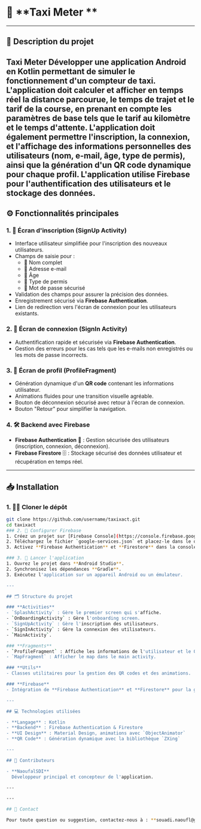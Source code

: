 # 🚖 **Taxi Meter **

---

## 📜 Description du projet

**Taxi Meter** Développer une application Android en Kotlin permettant de simuler le fonctionnement d'un compteur de taxi. L'application doit calculer et afficher en temps réel la distance parcourue, le temps de trajet et le tarif de la course, en prenant en compte les paramètres de base tels que le tarif au kilomètre et le temps d'attente. L'application doit également permettre l'inscription, la connexion, et l'affichage des informations personnelles des utilisateurs (nom, e-mail, âge, type de permis), ainsi que la génération d'un QR code dynamique pour chaque profil. L'application utilise Firebase pour l'authentification des utilisateurs et le stockage des données.
---

## ⚙️ Fonctionnalités principales

### 1. 📝 **Écran d'inscription** (SignUp Activity)
- Interface utilisateur simplifiée pour l'inscription des nouveaux utilisateurs.
- Champs de saisie pour :
  - 👤 Nom complet
  - 📧 Adresse e-mail
  - 🎂 Âge
  - 🪪 Type de permis
  - 🔑 Mot de passe sécurisé
- Validation des champs pour assurer la précision des données.
- Enregistrement sécurisé via **Firebase Authentication**.
- Lien de redirection vers l'écran de connexion pour les utilisateurs existants.

### 2. 🔑 **Écran de connexion** (SignIn Activity)
- Authentification rapide et sécurisée via **Firebase Authentication**.
- Gestion des erreurs pour les cas tels que les e-mails non enregistrés ou les mots de passe incorrects.

### 3. 👤 **Écran de profil** (ProfileFragment)
- Génération dynamique d'un **QR code** contenant les informations utilisateur.
- Animations fluides pour une transition visuelle agréable.
- Bouton de déconnexion sécurisé avec retour à l'écran de connexion.
- Bouton "Retour" pour simplifier la navigation.

### 4. 🛠️ **Backend avec Firebase**
- **Firebase Authentication** 🔐 : Gestion sécurisée des utilisateurs (inscription, connexion, déconnexion).
- **Firebase Firestore** 🗄️ : Stockage sécurisé des données utilisateur et récupération en temps réel.

---

## 📥 Installation

### 1. 🧑‍💻 **Cloner le dépôt**
```bash
git clone https://github.com/username/taxixact.git
cd taxixact
### 2. 🔧 Configurer Firebase
1. Créez un projet sur [Firebase Console](https://console.firebase.google.com/).
2. Téléchargez le fichier `google-services.json` et placez-le dans le dossier `app` de votre projet.
3. Activez **Firebase Authentication** et **Firestore** dans la console Firebase.

### 3. 🚀 Lancer l'application
1. Ouvrez le projet dans **Android Studio**.
2. Synchronisez les dépendances **Gradle**.
3. Exécutez l'application sur un appareil Android ou un émulateur.

---

## 🗂️ Structure du projet

### **Activities**
- `SplashActivity` : Gère le premier screen qui s'affiche.
- `OnBoardingActivity` : Gère l'onboarding screen.
- `SignUpActivity` : Gère l'inscription des utilisateurs.
- `SignInActivity` : Gère la connexion des utilisateurs.
- `MainActivity`.

### **Fragments**
- `ProfileFragment` : Affiche les informations de l'utilisateur et le QR code.
- `MapFragment` : Afficher le map dans le main activity.

### **Utils**
- Classes utilitaires pour la gestion des QR codes et des animations.

### **Firebase**
- Intégration de **Firebase Authentication** et **Firestore** pour la gestion des utilisateurs.

---

## 💻 Technologies utilisées

- **Langage** : Kotlin
- **Backend** : Firebase Authentication & Firestore
- **UI Design** : Material Design, animations avec `ObjectAnimator`
- **QR Code** : Génération dynamique avec la bibliothèque `ZXing`

---

## 👥 Contributeurs

- **NaoufalSDI**  
  Développeur principal et concepteur de l'application.

---

---

## 📧 Contact

Pour toute question ou suggestion, contactez-nous à : **souadi.naoufl@gmail.com**
